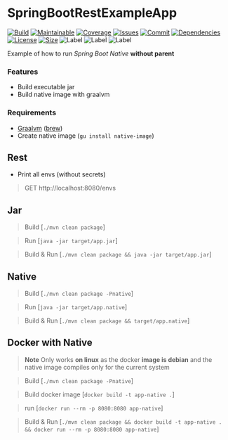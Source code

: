 # SpringBootRestExampleApp

[![Build][build_shield]][build_link]
[![Maintainable][maintainable_shield]][maintainable_link]
[![Coverage][coverage_shield]][coverage_link]
[![Issues][issues_shield]][issues_link]
[![Commit][commit_shield]][commit_link]
[![Dependencies][dependency_shield]][dependency_link]
[![License][license_shield]][license_link]
[![Size][size_shield]][size_shield]
![Label][label_shield]
![Label][java_version]
![Label][spring_boot]


Example of how to run *Spring Boot Native* **without parent**

### Features

* Build executable jar
* Build native image with graalvm

### Requirements

* [Graalvm](https://www.graalvm.org/22.0/docs/getting-started/#install-graalvm) ([brew](https://github.com/graalvm/homebrew-tap))
* Create native image (`gu install native-image`)

## Rest

* Print all envs (without secrets)

> GET http://localhost:8080/envs

## Jar

> Build [`./mvn clean package`]

> Run [`java -jar target/app.jar`]

> Build & Run [`./mvn clean package && java -jar target/app.jar`]

## Native

> Build [`./mvn clean package -Pnative`]

> Run [`java -jar target/app.native`]

> Build & Run [`./mvn clean package && target/app.native`]

## Docker with Native

> **Note**
> Only works **on linux** as the docker **image is debian** and the native image compiles only for the current system

> Build [`./mvn clean package -Pnative`]

> Build docker image [`docker build -t app-native .`]

> run [`docker run --rm -p 8080:8080 app-native`]

> Build & Run [`./mvn clean package && docker build -t app-native . && docker run --rm -p 8080:8080 app-native`]


[build_shield]: https://github.com/codespacedev/spring-boot-native-example/workflows/MVN_RELEASE/badge.svg

[build_link]: https://github.com/codespacedev/spring-boot-native-example/actions?query=workflow%3AMVN_RELEASE

[maintainable_shield]: https://img.shields.io/codeclimate/maintainability/codespacedev/spring-boot-native-example?style=flat-square

[maintainable_link]: https://codeclimate.com/github/codespacedev/spring-boot-native-example/maintainability

[coverage_shield]: https://img.shields.io/codeclimate/coverage/codespacedev/spring-boot-native-example?style=flat-square

[coverage_link]: https://codeclimate.com/github/codespacedev/spring-boot-native-example/test_coverage

[issues_shield]: https://img.shields.io/github/issues/codespacedev/spring-boot-native-example?style=flat-square

[issues_link]: https://github.com/codespacedev/spring-boot-native-example/commits/main

[commit_shield]: https://img.shields.io/github/last-commit/codespacedev/spring-boot-native-example?style=flat-square

[commit_link]: https://github.com/codespacedev/spring-boot-native-example/issues

[license_shield]: https://img.shields.io/github/license/codespacedev/spring-boot-native-example?style=flat-square

[license_link]: https://github.com/codespacedev/spring-boot-native-example/blob/main/LICENSE

[dependency_shield]: https://img.shields.io/librariesio/github/codespacedev/spring-boot-native-example?style=flat-square

[dependency_link]: https://libraries.io/github/codespacedev/spring-boot-native-example

[central_shield]: https://img.shields.io/maven-central/v/berlin.yuna/spring-boot-native-example?style=flat-square

[central_link]:https://search.maven.org/artifact/berlin.yuna/spring-boot-native-example

[tag_shield]: https://img.shields.io/github/v/tag/codespacedev/spring-boot-native-example?style=flat-square

[tag_link]: https://github.com/codespacedev/spring-boot-native-example/releases

[javadoc_shield]: https://javadoc.io/badge2/berlin.yuna/spring-boot-native-example/javadoc.svg?style=flat-square

[javadoc_link]: https://javadoc.io/doc/berlin.yuna/spring-boot-native-example

[size_shield]: https://img.shields.io/github/repo-size/codespacedev/spring-boot-native-example?style=flat-square

[label_shield]: https://img.shields.io/badge/Dev-CodeSpace-blueviolet?style=flat-square

[gitter_shield]: https://img.shields.io/gitter/room/codespacedev/spring-boot-native-example?style=flat-square

[gitter_link]: https://gitter.im/spring-boot-native-example/Lobby

[java_version]: https://img.shields.io/badge/java-17-blueviolet?style=flat-square

[spring_boot]: https://img.shields.io/badge/springboot-3-blueviolet?style=flat-square
